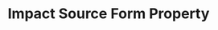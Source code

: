 ---
# -------------------------- #
#     USING THIS TEMPLATE    #
# -------------------------- #

## NEED HELP USING THIS TEMPLATE? SEE:
## https://docs-about-stitch-docs.netlify.com/reference/connect-templates/destination-form-property/
## FOR INSTRUCTIONS & REFERENCE INFO


# -------------------------- #
#        CONTENT TYPE        #
# -------------------------- #

product-type: "connect"
content-type: "api-form"
form-type: "source"
key: "source-form-properties-impact-object"


# -------------------------- #
#        OBJECT INFO         #
# -------------------------- #

title: "Impact Source Form Property"
api-type: "platform.impact"
display-name: "Impact"

source-type: "saas"
docs-name: "impact" # This should be whatever integration.name is. Ex: LinkedIn Ads is linkedin-ads

# -------------------------- #
#      OBJECT ATTRIBUTES     #
# -------------------------- #

uses-start-date: true

# Only source-specific attributes need to be listed here.
# The following attributes are considered common,
# and therefore don't need to be listed:
# anchor_time, cron_expression, frequency_in_minutes, image_version, start_date 

object-attributes:
  - name: "account_sid"
    type: "string"
    required: true
    description: |
      The read-only version of your {{ form-property.display-name }} Account SID. Refer to the [{{ form-property.display-name }} documentation]({{ doc-link | append: "#retrieve-sid-auth" }}) for instructions on locating this info.
    value: "<YOUR_API_ACCOUNT_SID>"

  - name: "api_catalog"
    type: "string"
    required: true
    description: |
      The internal {{ form-property.display-name }} API you're using for the Stitch {{ form-property.display-name }} integration. The default option is `agencies`. Future options will include `advertisers` and `partners`.
    value: "<YOUR_API_CATALOG>"
    
  - name: "auth_token"
    type: "string"
    required: true
    description: |
      The read-only version of your {{ form-property.display-name }} Auth Token. Refer to the [{{ form-property.display-name }} documentation]({{ doc-link | append: "#retrieve-sid-auth" }}) for instructions on locating this info.
    value: "<YOUR_API_AUTH_TOKEN>"
    
  - name: "model_id"
    type: "string/integer"
    required: false
    description: |
      Identifies the conversion process and the necessary steps from click to conversion. It is an optional parameter for the `conversion_paths` endpoint, which shows conversions from clicks to conversion purchases. The only way to access this ID, you need to contact [{{ form-property.display-name }} Radius Support](mailto:support@impactradius.com) or [open an {{ form-property.display-name }} help desk request](https://help.impactradius.com/hc/en-us/requests){:target="new"} with {{ form-property.display-name }}.
    value: "<YOUR_MODEL_ID>"
---